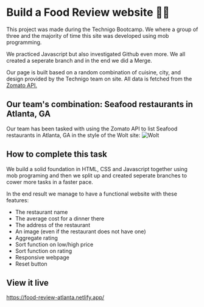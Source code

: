 # Build a Food Review website 🌮🥑

This project was made during the Technigo Bootcamp. 
We where a group of three and the majority of time this site was 
developed using mob programming. 

We practiced Javascript but also investigated Github even more. 
We all created a seperate branch and in the end we did a Merge.

Our page is built based on a random combination of cuisine, city, and design provided by the Technigo team on site. All data is fetched from the [Zomato API.](https://developers.zomato.com/)  

## Our team's combination: Seafood restaurants in Atlanta, GA

Our team has been tasked with using the Zomato API to list Seafood restaurants in Atlanta, GA in the style of the Wolt site:
![Wolt](https://camo.githubusercontent.com/f7553b7451b913bfeb3b3d3217eb4247b8d5bc1d/68747470733a2f2f692e696d6775722e636f6d2f4d6c4e4a4959442e706e67)

## How to complete this task


We build a solid foundation in HTML, CSS and Javascript together using mob programing and then we split up and created seperate branches to cower more tasks in a faster pace. 

In the end result we manage to have a functional website with these features: 

* The restaurant name
* The average cost for a dinner there
* The address of the restaurant
* An image (even if the restaurant does not have one)
* Aggregate rating 
* Sort function on low/high price
* Sort function on rating 
* Responsive webpage 
* Reset button


## View it live 
https://food-review-atlanta.netlify.app/
